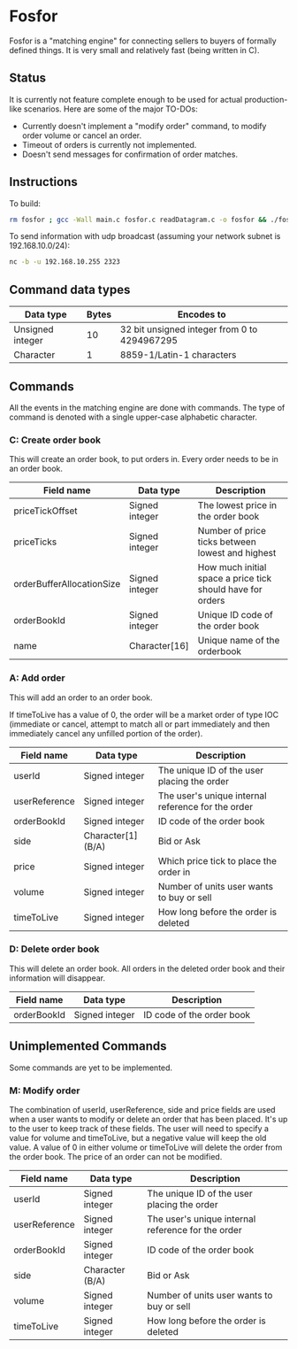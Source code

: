 # Fosfor

Fosfor is a "matching engine" for connecting sellers to buyers of formally defined things. It is very small and relatively fast (being written in C). 

## Status

It is currently not feature complete enough to be used for actual production-like scenarios. Here are some of the major TO-DOs:

* Currently doesn't implement a "modify order" command, to modify order volume or cancel an order.
* Timeout of orders is currently not implemented.
* Doesn't send messages for confirmation of order matches.

## Instructions

To build:

```bash
rm fosfor ; gcc -Wall main.c fosfor.c readDatagram.c -o fosfor && ./fosfor
```

To send information with udp broadcast (assuming your network subnet is 192.168.10.0/24):

```bash
nc -b -u 192.168.10.255 2323
```

## Command data types

| Data type        | Bytes | Encodes to                                    |
|------------------|-------|-----------------------------------------------|
| Unsigned integer | 10    | 32 bit unsigned integer from 0 to 4294967295  |
| Character        | 1     | 8859-1/Latin-1 characters                     |

## Commands

All the events in the matching engine are done with commands. The type of command is denoted with a single upper-case alphabetic character.

### C: Create order book

This will create an order book, to put orders in. Every order needs to be in an order book.

| Field name                | Data type      | Description                                                |
|---------------------------|----------------|------------------------------------------------------------|
| priceTickOffset           | Signed integer | The lowest price in the order book                         |
| priceTicks                | Signed integer | Number of price ticks between lowest and highest           |
| orderBufferAllocationSize | Signed integer | How much initial space a price tick should have for orders |
| orderBookId               | Signed integer | Unique ID code of the order book                           |
| name                      | Character[16]  | Unique name of the orderbook                               |

### A: Add order

This will add an order to an order book.

If timeToLive has a value of 0, the order will be a market order of type IOC (immediate or cancel, attempt to match all or part immediately and then immediately cancel any unfilled portion of the order).

| Field name    | Data type          | Description                                        |
|---------------|--------------------|----------------------------------------------------|
| userId        | Signed integer     | The unique ID of the user placing the order        |
| userReference | Signed integer     | The user's unique internal reference for the order |
| orderBookId   | Signed integer     | ID code of the order book                          |
| side          | Character[1] (B/A) | Bid or Ask                                         |
| price         | Signed integer     | Which price tick to place the order in             |
| volume        | Signed integer     | Number of units user wants to buy or sell          |
| timeToLive    | Signed integer     | How long before the order is deleted               |

### D: Delete order book

This will delete an order book. All orders in the deleted order book and their information will disappear.

| Field name  | Data type      | Description               |
|-------------|----------------|---------------------------|
| orderBookId | Signed integer | ID code of the order book |

## Unimplemented Commands

Some commands are yet to be implemented.

### M: Modify order

The combination of userId, userReference, side and price fields are used when a user wants to modify or delete an order that has been placed. It's up to the user to keep track of these fields. The user will need to specify a value for volume and timeToLive, but a negative value will keep the old value. A value of 0 in either volume or timeToLive will delete the order from the order book. The price of an order can not be modified.

| Field name    | Data type       | Description                                        |
|---------------|-----------------|----------------------------------------------------|
| userId        | Signed integer  | The unique ID of the user placing the order        |
| userReference | Signed integer  | The user's unique internal reference for the order |
| orderBookId   | Signed integer  | ID code of the order book                          |
| side          | Character (B/A) | Bid or Ask                                         |
| volume        | Signed integer  | Number of units user wants to buy or sell          |
| timeToLive    | Signed integer  | How long before the order is deleted               |
